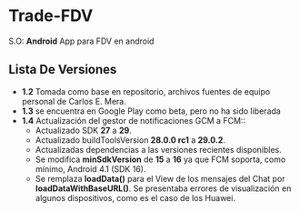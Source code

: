 # Trade-FDV
S.O:  **Android**
App para FDV en android
## Lista De Versiones
- **1.2** Tomada como base en repositorio, archivos fuentes de equipo personal de Carlos E. Mera.
- **1.3** se encuentra en Google Play como beta, pero no ha sido liberada
- **1.4** Actualización del gestor de notificaciones GCM a FCM::
	- Actualizado SDK **27** a **29**.
	- Actualizado buildToolsVersion **28.0.0 rc1** a **29.0.2**.
	- Actualizadas dependencias a las versiones recientes disponibles.
	- Se modifica **minSdkVersion** de **15** a **16** ya que FCM soporta, como mínimo, Android 4.1 (SDK 16).
	- Se remplaza **loadData()** para el View de los mensajes del Chat por **loadDataWithBaseURL()**.
    Se presentaba errores de visualización en algunos dispositivos, como es el caso de los Huawei.
